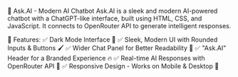 🚀 Ask.AI - Modern AI Chatbot
Ask.AI is a sleek and modern AI-powered chatbot with a ChatGPT-like interface, built using HTML, CSS, and JavaScript. It connects to OpenRouter API to generate intelligent responses.

🔹 Features:
✅ Dark Mode Interface 🌙
✅ Sleek, Modern UI with Rounded Inputs & Buttons 🖌️
✅ Wider Chat Panel for Better Readability 📖
✅ "Ask.AI" Header for a Branded Experience 🔥
✅ Real-time AI Responses with OpenRouter API 🤖
✅ Responsive Design - Works on Mobile & Desktop 📱

